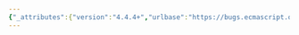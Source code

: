 ```yaml
---
{"_attributes":{"version":"4.4.4+","urlbase":"https://bugs.ecmascript.org/","maintainer":"dherman@mozilla.com"},"bug":{"bug_id":1438,"creation_ts":"2013-04-11 14:10:00 -0700","short_desc":"15.17.1.7: Reflect.getOwnPropertyDescriptor returns internal PropertyDescriptor","delta_ts":"2013-05-14 18:13:43 -0700","product":"Draft for 6th Edition","component":"technical issue","version":"Rev 14: March 8, 2013 Draft","rep_platform":"All","op_sys":"All","bug_status":"RESOLVED","resolution":"FIXED","priority":"Normal","bug_severity":"normal","everconfirmed":true,"reporter":{"uid":"andrebargull","name":"André Bargull"},"assigned_to":{"uid":"allen","name":"Allen Wirfs-Brock"},"long_desc":[{"commentid":3638,"comment_count":0,"who":{"uid":"andrebargull","name":"André Bargull"},"bug_when":"2013-04-11 14:10:56 -0700","thetext":"15.17.1.7, Reflect.getOwnPropertyDescriptor, needs to wrap the internal PropertyDescriptor into an ordinary object in step 5."},{"commentid":3835,"comment_count":1,"who":{"uid":"allen","name":"Allen Wirfs-Brock"},"bug_when":"2013-05-13 15:40:19 -0700","thetext":"Fixed in rev15 editor's draft.\n\nalso needed to do an abruct completion test after the [[GetOwnProperty]] call."},{"commentid":3938,"comment_count":2,"who":{"uid":"allen","name":"Allen Wirfs-Brock"},"bug_when":"2013-05-14 18:13:43 -0700","thetext":"resolved in rev 15, May 14, 2013 draft"}]}}
---
```

